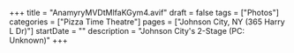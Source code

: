 +++
title = "AnamyryMVDtMlfaKGym4.avif"
draft = false
tags = ["Photos"]
categories = ["Pizza Time Theatre"]
pages = ["Johnson City, NY (365 Harry L Dr)"]
startDate = ""
description = "Johnson City's 2-Stage (PC: Unknown)"
+++
